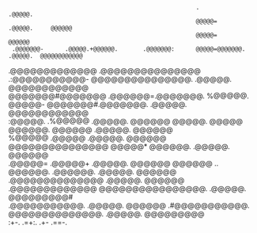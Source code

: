                                                          .                  .@@@@@.                  
                                                         @@@@@=             .@@@@@.     @@@@@@       
                                                         @@@@@=                         @@@@@@       
     .@@@@@@@-      .@@@@@.+@@@@@@.       .@@@@@@@:      @@@@@=@@@@@@@.     .@@@@@.  @@@@@@@@@@@@    
  .@@@@@@@@@@@@@    .@@@@@@@@@@@@@@@   .:@@@@@@@@@@@-    @@@@@@@@@@@@@@@.   .@@@@@.  @@@@@@@@@@@@    
  @@@@@@@#@@@@@@@   .@@@@@@=.@@@@@@@.  %@@@@@.  @@@@@-   @@@@@@@#.@@@@@@@.  .@@@@@.  @@@@@@@@@@@@    
 :@@@@@.   .%@@@@@  .@@@@@.   @@@@@@   @@@@@.    @@@@@   @@@@@@.    @@@@@@  .@@@@@.     @@@@@@       
 %@@@@@     .@@@@@  .@@@@@.   @@@@@@   @@@@@@@@@@@@@@@   @@@@@*     @@@@@@. .@@@@@.     @@@@@@       
 .@@@@@=   .@@@@@+  .@@@@@.   @@@@@@   @@@@@@       ..   @@@@@@.   .@@@@@@. .@@@@@.     @@@@@@       
  .@@@@@@@@@@@@@@   .@@@@@.   @@@@@@   .@@@@@@@@@@@@@    @@@@@@@@@@@@@@@@.  .@@@@@.     @@@@@@@@@#   
   .@@@@@@@@@@@.    .@@@@@.   @@@@@@    .#@@@@@@@@@@@.   @@@@@@@@@@@@@@.    .@@@@@.      @@@@@@@@@   
        :+-.                                 .=+:.               .+-                       .==-.     
